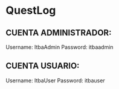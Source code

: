 # QuestLog

## CUENTA ADMINISTRADOR:
Username: ItbaAdmin
Password: itbaadmin

## CUENTA USUARIO:
Username: ItbaUser
Password: itbauser